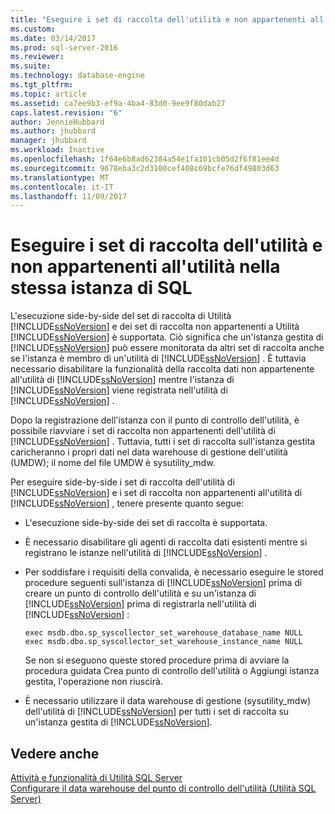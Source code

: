 ```yaml
---
title: "Eseguire i set di raccolta dell'utilità e non appartenenti all'utilità nella stessa istanza di SQL | Microsoft Docs"
ms.custom: 
ms.date: 03/14/2017
ms.prod: sql-server-2016
ms.reviewer: 
ms.suite: 
ms.technology: database-engine
ms.tgt_pltfrm: 
ms.topic: article
ms.assetid: ca7ee9b3-ef9a-4ba4-83d0-9ee9f80dab27
caps.latest.revision: "6"
author: JennieHubbard
ms.author: jhubbard
manager: jhubbard
ms.workload: Inactive
ms.openlocfilehash: 1f64e6b8ad62384a54e1fa101cb05d2f6f81ee4d
ms.sourcegitcommit: 9678eba3c2d3100cef408c69bcfe76df49803d63
ms.translationtype: MT
ms.contentlocale: it-IT
ms.lasthandoff: 11/09/2017
---
```

# <a name="run-utility-and-non-utility-collection-sets-on-same-sql-instance"></a>Eseguire i set di raccolta dell'utilità e non appartenenti all'utilità nella stessa istanza di SQL
  L'esecuzione side-by-side del set di raccolta di Utilità [!INCLUDE[ssNoVersion](../../includes/ssnoversion-md.md)] e dei set di raccolta non appartenenti a Utilità [!INCLUDE[ssNoVersion](../../includes/ssnoversion-md.md)] è supportata. Ciò significa che un'istanza gestita di [!INCLUDE[ssNoVersion](../../includes/ssnoversion-md.md)] può essere monitorata da altri set di raccolta anche se l'istanza è membro di un'utilità di [!INCLUDE[ssNoVersion](../../includes/ssnoversion-md.md)] . È tuttavia necessario disabilitare la funzionalità della raccolta dati non appartenente all'utilità di [!INCLUDE[ssNoVersion](../../includes/ssnoversion-md.md)] mentre l'istanza di [!INCLUDE[ssNoVersion](../../includes/ssnoversion-md.md)] viene registrata nell'utilità di [!INCLUDE[ssNoVersion](../../includes/ssnoversion-md.md)] .  
  
 Dopo la registrazione dell'istanza con il punto di controllo dell'utilità, è possibile riavviare i set di raccolta non appartenenti dell'utilità di [!INCLUDE[ssNoVersion](../../includes/ssnoversion-md.md)] . Tuttavia, tutti i set di raccolta sull'istanza gestita caricheranno i propri dati nel data warehouse di gestione dell'utilità (UMDW); il nome del file UMDW è sysutility_mdw.  
  
 Per eseguire side-by-side i set di raccolta dell'utilità di [!INCLUDE[ssNoVersion](../../includes/ssnoversion-md.md)] e i set di raccolta non appartenenti all'utilità di [!INCLUDE[ssNoVersion](../../includes/ssnoversion-md.md)] , tenere presente quanto segue:  
  
-   L'esecuzione side-by-side dei set di raccolta è supportata.  
  
-   È necessario disabilitare gli agenti di raccolta dati esistenti mentre si registrano le istanze nell'utilità di [!INCLUDE[ssNoVersion](../../includes/ssnoversion-md.md)] .  
  
-   Per soddisfare i requisiti della convalida, è necessario eseguire le stored procedure seguenti sull'istanza di [!INCLUDE[ssNoVersion](../../includes/ssnoversion-md.md)] prima di creare un punto di controllo dell'utilità e su un'istanza di [!INCLUDE[ssNoVersion](../../includes/ssnoversion-md.md)] prima di registrarla nell'utilità di [!INCLUDE[ssNoVersion](../../includes/ssnoversion-md.md)] :  
  
    ```  
    exec msdb.dbo.sp_syscollector_set_warehouse_database_name NULL  
    exec msdb.dbo.sp_syscollector_set_warehouse_instance_name NULL  
    ```  
  
     Se non si eseguono queste stored procedure prima di avviare la procedura guidata Crea punto di controllo dell'utilità o Aggiungi istanza gestita, l'operazione non riuscirà.  
  
-   È necessario utilizzare il data warehouse di gestione (sysutility_mdw) dell'utilità di [!INCLUDE[ssNoVersion](../../includes/ssnoversion-md.md)] per tutti i set di raccolta su un'istanza gestita di [!INCLUDE[ssNoVersion](../../includes/ssnoversion-md.md)].  
  
## <a name="see-also"></a>Vedere anche  
 [Attività e funzionalità di Utilità SQL Server](../../relational-databases/manage/sql-server-utility-features-and-tasks.md)   
 [Configurare il data warehouse del punto di controllo dell'utilità &#40;Utilità SQL Server&#41;](../../relational-databases/manage/configure-your-utility-control-point-data-warehouse-sql-server-utility.md)  
  
  
